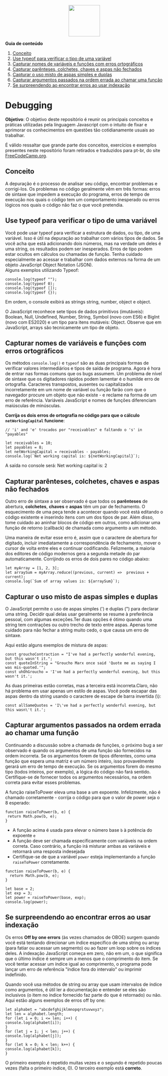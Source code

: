 <p align="center">  
  <img src="https://cdn.pixabay.com/photo/2015/04/23/17/41/javascript-736400_960_720.png" height="100" width="100">
</p>

<b>Guia de conteúdo</b>
1. [Conceito](#conceito)
2. [Use typeof para verificar o tipo de uma variável](#usetypeof)
3. [Capturar nomes de variáveis e funções com erros ortográficos](#capturarnomes)
4. [Capturar parênteses, colchetes, chaves e aspas não fechados](#capturarcolchetes)
5. [Capturar o uso misto de aspas simples e duplas](#capturaraspas)
6. [Capturar argumentos passados na ordem errada ao chamar uma função](#capturarg)
7. [Se surpreendendo ao encontrar erros ao usar indexação](#surpreendendoaoencontrar)


 <h1>Debugging</h1>
 <p><b>Objetivo</b>: O objetivo deste repositório é reunir os principais conceitos e práticas utilizadas pela línguagem Javascript com o intuito de fixar e aprimorar os conhecimentos em questões tão cotidianamente usuais ao trabalhar.</p>
  <p>É válido ressaltar que grande parte dos conceitos, exercícios e exemplos presentes neste repositório foram retirados e traduzidos para pt-br, do site <a href ="https://www.freecodecamp.org/learn">FreeCodeCamp.org</a>.</p>


<div id='conceito'/>

<h2>Conceito</h2>
  <p>A depuração é o processo de analisar seu código, encontrar problemas e corrigi-los. Os problemas no código geralmente vêm em três formas: erros de sintaxe que impedem a execução do programa, erros de tempo de execução nos quais o código tem um comportamento inesperado ou erros lógicos nos quais o código não faz o que você pretendia.</p>

<div id="usetypeof"/>

<h2>Use typeof para verificar o tipo de uma variável</h2>
  <p>Você pode usar typeof para verificar a estrutura de dados, ou tipo, de uma variável. Isso é útil na depuração ao trabalhar com vários tipos de dados. Se você acha que está adicionando dois números, mas na verdade um deles é uma string, os resultados podem ser inesperados. Erros de tipo podem estar ocultos em cálculos ou chamadas de função. Tenha cuidado especialmente ao acessar e trabalhar com dados externos na forma de um objeto JavaScript Object Notation (JSON).<br>Alguns exemplos utilizando Typeof:</br></p>

```
console.log(typeof "");
console.log(typeof 0);
console.log(typeof []);
console.log(typeof {});
```

<p>Em ordem, o console exibirá as strings string, number, object e object.</p>

<p>O JavaScript reconhece sete tipos de dados primitivos (imutáveis): Boolean, Null, Undefined, Number, String, Symbol (novo com ES6) e BigInt (novo com ES2020) e um tipo para itens mutáveis: Object. Observe que em JavaScript, arrays são tecnicamente um tipo de objeto.</p>

<div id="capturarnomes"/>

<h2>Capturar nomes de variáveis e funções com erros ortográficos</h2>
  <p>Os métodos <code>console.log()</code> e <code>typeof</code> são as duas principais formas de verificar valores intermediários e tipos de saída de programa. Agora é hora de entrar nas formas comuns que os bugs assumem. Um problema de nível de sintaxe que os digitadores rápidos podem lamentar é o humilde erro de ortografia. Caracteres transpostos, ausentes ou capitalizados incorretamente em um nome de variável ou função farão com que o navegador procure um objeto que não existe - e reclame na forma de um erro de referência. Variáveis JavaScript e nomes de funções diferenciam maiúsculas de minúsculas.</p>

<p><b>Corrija os dois erros de ortografia no código para que o cálculo <code>netWorkingCapital</code> funcione</b>:</p>

```
// 'i' and 'e' trocados por "receivables" e faltando o 's' in "payables"

let receivables = 10;
let payables = 8;
let netWorkingCapital = receivables - payables;
console.log(`Net working capital is: ${netWorkingCapital}`);

```
<p>A saída no console será: Net working capital is: 2</p>

<div id="capturarcolchetes"/>

<h2>Capturar parênteses, colchetes, chaves e aspas não fechados</h2>
   <p>Outro erro de sintaxe a ser observado é que todos os <b>parênteses</b> de abertura, <b>colchetes</b>, <b>chaves</b> e <b>aspas</b> têm um par de fechamento. O esquecimento de uma peça tende a acontecer quando você está editando o código existente e inserindo itens com um dos tipos de par. Além disso, tome cuidado ao aninhar blocos de código em outros, como adicionar uma função de retorno (callback) de chamada como argumento a um método.</p> 
   
   <p>Uma maneira de evitar esse erro é, assim que o caractere de abertura for digitado, incluir imediatamente a correspondência de fechamento, mover o cursor de volta entre eles e continuar codificando. Felizmente, a maioria dos editores de código modernos gera a segunda metade do par automaticamente. Corrijindo os erros de dois pares no código abaixo:</p>
   
```
let myArray = [1, 2, 3];
let arraySum = myArray.reduce((previous, current) =>  previous + current);
console.log(`Sum of array values is: ${arraySum}`);
```

<div id="capturaraspas"/>
  
<h2>Capturar o uso misto de aspas simples e duplas</h2>
  <p>O JavaScript permite o uso de aspas simples (') e duplas (") para declarar uma string. Decidir qual delas usar geralmente se resume à preferência pessoal, com algumas exceções.Ter duas opções é ótimo quando uma string tem contrações ou outro trecho de texto entre aspas. Apenas tome cuidado para não fechar a string muito cedo, o que causa um erro de sintaxe.</p>
  
 <p>Aqui estão alguns exemplos de mistura de aspas:</p>
 
 ```
const grouchoContraction = "I've had a perfectly wonderful evening, but this wasn't it.";
const quoteInString = "Groucho Marx once said 'Quote me as saying I was mis-quoted.'";
const uhOhGroucho = 'I've had a perfectly wonderful evening, but this wasn't it.';
```
<p>As duas primeiras estão corretas, mas a terceira está incorreta.Claro, não há problema em usar apenas um estilo de aspas. Você pode escapar das aspas dentro da string usando o caractere de escape de barra invertida (\):</p>

```
const allSameQuotes = 'I\'ve had a perfectly wonderful evening, but this wasn\'t it.';
```

<div id="capturarg"/>
  
<h2>Capturar argumentos passados na ordem errada ao chamar uma função</h2>
  <p>Continuando a discussão sobre a chamada de funções, o próximo bug a ser observado é quando os argumentos de uma função são fornecidos na ordem incorreta. Se os argumentos forem de tipos diferentes, como uma função que espera uma matriz e um número inteiro, isso provavelmente gerará um erro de tempo de execução. Se os argumentos forem do mesmo tipo (todos inteiros, por exemplo), a lógica do código não fará sentido. Certifique-se de fornecer todos os argumentos necessários, na ordem correta para evitar esses problemas.</p>
  <p>A função raiseToPower eleva uma base a um expoente. Infelizmente, não é chamado corretamente - corrija o código para que o valor de power seja o 8 esperado:</p>
  
 ```
 function raiseToPower(b, e) {
  return Math.pow(b, e);
}
```
  <ul>
<li>A função acima é usada para elevar o número base <code>b</code> à potência do expoente <code>e</code> </li>
<li>A função deve ser chamada especificamente com variáveis na ordem correta. Caso contrário, a função irá misturar ambas as variáveis e retornará uma resposta indesejada</li>
<li>Certifique-se de que a variável <code>power</code> esteja implementando a função <code>raiseToPower</code> corretamente.</li>
  </ul>

```
function raiseToPower(b, e) {
  return Math.pow(b, e);
}

let base = 2;
let exp = 3;
let power = raiseToPower(base, exp);
console.log(power);
```
  
<div id="surpreendendoaoencontrar"/>  
  
<h2>Se surpreendendo ao encontrar erros ao usar indexação</h2>
  <p>Os erros <b>Off by one errors</b> (às vezes chamados de OBOE) surgem quando você está tentando direcionar um índice específico de uma string ou array (para fatiar ou acessar um segmento) ou ao fazer um loop sobre os índices deles. A indexação JavaScript começa em zero, não em um, o que significa que o último índice é sempre um a menos que o comprimento do item. Se você tentar acessar um índice igual ao comprimento, o programa pode lançar um erro de referência "índice fora do intervalo" ou imprimir indefinido.</p>
  <p>Quando você usa métodos de string ou array que usam intervalos de índice como argumentos, é útil ler a documentação e entender se eles são inclusivos (o item no índice fornecido faz parte do que é retornado) ou não. Aqui estão alguns exemplos de erros off by one:</p>
  
  ```
  let alphabet = "abcdefghijklmnopqrstuvwxyz";
let len = alphabet.length;
for (let i = 0; i <= len; i++) {
  console.log(alphabet[i]);
}
for (let j = 1; j < len; j++) {
  console.log(alphabet[j]);
}
for (let k = 0; k < len; k++) {
  console.log(alphabet[k]);
}
```

<p>O primeiro exemplo é repetido muitas vezes e o segundo é repetido poucas vezes (falta o primeiro índice, 0). O terceiro exemplo está <b>correto</b>.</p>
  
